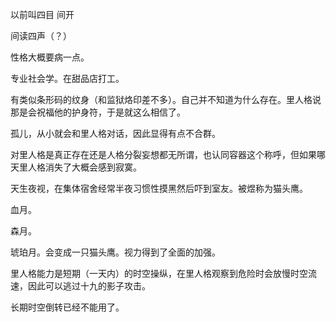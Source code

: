 以前叫四目 间开

间读四声（？）

性格大概要病一点。

专业社会学。在甜品店打工。

有类似条形码的纹身（和监狱烙印差不多）。自己并不知道为什么存在。里人格说那是会祝福他的护身符，于是就这么相信了。

孤儿，从小就会和里人格对话，因此显得有点不合群。

对里人格是真正存在还是人格分裂妄想都无所谓，也认同容器这个称呼，但如果哪天里人格消失了大概会感到寂寞。

天生夜视，在集体宿舍经常半夜习惯性摸黑然后吓到室友。被煜称为猫头鹰。

血月。

森月。

琥珀月。会变成一只猫头鹰。视力得到了全面的加强。

里人格能力是短期（一天内）的时空操纵，在里人格观察到危险时会放慢时空流速，因此可以逃过十九的影子攻击。

长期时空倒转已经不能用了。
